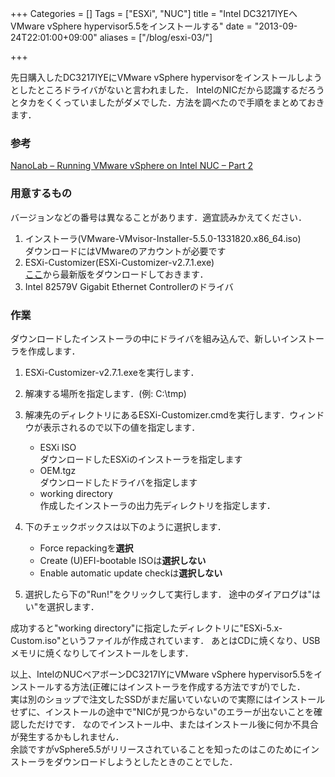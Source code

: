 +++
Categories = []
Tags = ["ESXi", "NUC"]
title = "Intel DC3217IYEへVMware vSphere hypervisor5.5をインストールする"
date = "2013-09-24T22:01:00+09:00"
aliases = ["/blog/esxi-03/"]

+++

先日購入したDC3217IYEにVMware vSphere hypervisorをインストールしようとしたところドライバがないと言われました．
IntelのNICだから認識するだろうとタカをくくっていましたがダメでした．方法を調べたので手順をまとめておきます．

<!--more-->

### 参考
[NanoLab – Running VMware vSphere on Intel NUC – Part 2](http://www.tekhead.org/blog/2013/01/nanolab-running-vmware-vsphere-on-intel-nuc-part-2-2/)

### 用意するもの
バージョンなどの番号は異なることがあります．適宜読みかえてください．

1. インストーラ(VMware-VMvisor-Installer-5.5.0-1331820.x86_64.iso)  
   ダウンロードにはVMwareのアカウントが必要です  
1. ESXi-Customizer(ESXi-Customizer-v2.7.1.exe)  
   [ここ](http://www.v-front.de/p/esxi-customizer.html)から最新版をダウンロードしておきます．
1. Intel 82579V Gigabit Ethernet Controllerのドライバ

### 作業
ダウンロードしたインストーラの中にドライバを組み込んで、新しいインストーラを作成します．

1. ESXi-Customizer-v2.7.1.exeを実行します．
1. 解凍する場所を指定します．(例: C:\tmp)
1. 解凍先のディレクトリにあるESXi-Customizer.cmdを実行します．ウィンドウが表示されるので以下の値を指定します．
   * ESXi ISO  
     ダウンロードしたESXiのインストーラを指定します
   * OEM.tgz  
     ダウンロードしたドライバを指定します
   * working directory  
     作成したインストーラの出力先ディレクトリを指定します．
1. 下のチェックボックスは以下のように選択します．
   * Force repackingを**選択**
   * Create (U)EFI-bootable ISOは**選択しない**
   * Enable automatic update checkは**選択しない**

1. 選択したら下の"Run!"をクリックして実行します．
   途中のダイアログは"はい"を選択します．

成功すると"working directory"に指定したディレクトリに"ESXi-5.x-Custom.iso"というファイルが作成されています．
あとはCDに焼くなり、USBメモリに焼くなりしてインストールをします．

以上、IntelのNUCベアボーンDC3217IYにVMware vSphere hypervisor5.5をインストールする方法(正確にはインストーラを作成する方法ですが)でした．  
実は別のショップで注文したSSDがまだ届いていないので実際にはインストールせずに、インストールの途中で"NICが見つからない"のエラーが出ないことを確認しただけです．
なのでインストール中、またはインストール後に何か不具合が発生するかもしれません．  
余談ですがvSphere5.5がリリースされていることを知ったのはこのためにインストーラをダウンロードしようとしたときのことでした．
